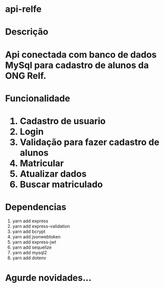 # api-relfe

<h1>Descrição<h1>
<p>Api conectada com banco de dados MySql para cadastro de alunos da ONG Relf.</p>

<h1>Funcionalidade<h1>

<ol>
<li>Cadastro de usuario</li>
<li>Login</li>
<li>Validação para fazer cadastro de alunos</li>
<li>Matricular</li>
<li>Atualizar dados</li>
<li>Buscar matriculado</li>
</ol>

# Dependencias

<ol>
    <li>yarn add express</li>
    <li>yarn add express-validation</li>
    <li>yarn add bcrypt</li>
    <li>yarn add jsonwebtoken</li>
    <li>yarn add express-jwt</li>
    <li>yarn add sequelize</li>
    <li>yarn add mysql2</li>
    <li>yarn add dotenv</li>

</ol>

# Agurde novidades...